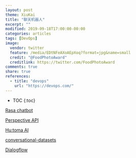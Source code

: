 ```yaml
---
layout: post
theme: XiuKai
title: "聊天机器人"
excerpt: ""
modified: 2019-09-18T17:00:00-00:00
categories: articles
tags: [DevOps]
image:
  vendor: twitter
  feature: /media/EDtNFeAXoAEpXoq?format=jpg&name=small
  credit: "@FoodPhotoAward"
  creditlink: https://twitter.com/FoodPhotoAward
comments: true
share: true
references:
  - title: "devops"
    url: "https://devops.com/"
---
```


* TOC
{:toc}

[Rasa chatbot](https://rasa.com/)

[Perspective API](https://perspectiveapi.com/)

[Hu:toma AI](https://github.com/hutomadotai)

[conversational-datasets](https://github.com/PolyAI-LDN/conversational-datasets)

[Dialogflow](https://dialogflow.com/)